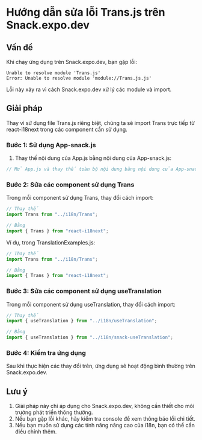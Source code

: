 # Hướng dẫn sửa lỗi Trans.js trên Snack.expo.dev

## Vấn đề

Khi chạy ứng dụng trên Snack.expo.dev, bạn gặp lỗi:

```
Unable to resolve module 'Trans.js'
Error: Unable to resolve module 'module://Trans.js.js'
```

Lỗi này xảy ra vì cách Snack.expo.dev xử lý các module và import.

## Giải pháp

Thay vì sử dụng file Trans.js riêng biệt, chúng ta sẽ import Trans trực tiếp từ react-i18next trong các component cần sử dụng.

### Bước 1: Sử dụng App-snack.js

1. Thay thế nội dung của App.js bằng nội dung của App-snack.js:

```javascript
// Mở App.js và thay thế toàn bộ nội dung bằng nội dung của App-snack.js
```

### Bước 2: Sửa các component sử dụng Trans

Trong mỗi component sử dụng Trans, thay đổi cách import:

```javascript
// Thay thế
import Trans from "../i18n/Trans";

// Bằng
import { Trans } from "react-i18next";
```

Ví dụ, trong TranslationExamples.js:

```javascript
// Thay thế
import Trans from "../i18n/Trans";

// Bằng
import { Trans } from "react-i18next";
```

### Bước 3: Sửa các component sử dụng useTranslation

Trong mỗi component sử dụng useTranslation, thay đổi cách import:

```javascript
// Thay thế
import { useTranslation } from "../i18n/useTranslation";

// Bằng
import { useTranslation } from "../i18n/snack-useTranslation";
```

### Bước 4: Kiểm tra ứng dụng

Sau khi thực hiện các thay đổi trên, ứng dụng sẽ hoạt động bình thường trên Snack.expo.dev.

## Lưu ý

1. Giải pháp này chỉ áp dụng cho Snack.expo.dev, không cần thiết cho môi trường phát triển thông thường.
2. Nếu bạn gặp lỗi khác, hãy kiểm tra console để xem thông báo lỗi chi tiết.
3. Nếu bạn muốn sử dụng các tính năng nâng cao của i18n, bạn có thể cần điều chỉnh thêm.
